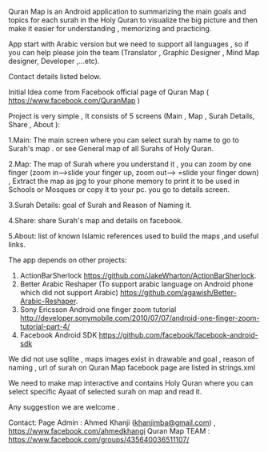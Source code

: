 Quran Map is an Android application to summarizing the main goals and topics for each surah in the Holy Quran to visualize the big picture and then make it easier for understanding , memorizing and practicing.

App start with Arabic version but we need to support all languages , so if you can help please join the team (Translator , Graphic Designer , Mind Map designer, Developer ,...etc).

Contact details listed below.

Initial Idea come from Facebook official page of Quran Map ( https://www.facebook.com/QuranMap )

Project is very simple , It consists of 5 screens (Main , Map , Surah Details, Share , About ):

1.Main: The main screen where you can select surah by name to go to Surah's map . or see General map of all Surahs of Holy Quran. 

2.Map: The map of Surah where you understand it , you can zoom by one finger (zoom in-->slide your finger up, zoom out--> =slide your finger down) , 
Extract the map as jpg to your phone memory to print it to be used in Schools or Mosques or copy it to your pc. you go to details screen.

3.Surah Details: goal of Surah and Reason of Naming it.

4.Share: share Surah's map and details on facebook.

5.About: list of known Islamic references used to build the maps ,and useful links.


The app depends on other projects:
1. ActionBarSherlock https://github.com/JakeWharton/ActionBarSherlock.
2. Better Arabic Reshaper (To support arabic language on Android phone which did not support Arabic) https://github.com/agawish/Better-Arabic-Reshaper.
3. Sony Ericsson Android one finger zoom tutorial http://developer.sonymobile.com/2010/07/07/android-one-finger-zoom-tutorial-part-4/
4. Facebook Android SDK https://github.com/facebook/facebook-android-sdk

We did not use sqllite , maps images exist in drawable and goal , reason of naming , url of surah on Quran Map facebook page are listed in strings.xml

We need to make map interactive and contains Holy Quran where you can select specific Ayaat of selected surah on map and read it.

Any suggestion we are welcome .

Contact:
Page Admin : Ahmed Khanji (khanjimba@gmail.com) , https://www.facebook.com/ahmedkhangi
Quran Map TEAM : https://www.facebook.com/groups/435640036511107/
